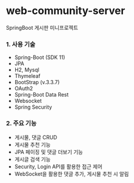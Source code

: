# web-community-server
SpringBoot 게시판 미니프로젝트

### 1. 사용 기술
- Spring-Boot (SDK 11)
- JPA
- H2, Mysql
- Thymeleaf
- BootStrap (v.3.3.7)
- OAuth2
- Spring-Boot Data Rest
- Websocket
- Spring Security

### 2. 주요 기능
- 게시물, 댓글 CRUD
- 게시물 추천 기능
- JPA 페이징 및 댓글 더보기 기능
- 게시글 검색 기능
- Security, Login API를 활용한 접근 제어
- WebSocket을 활용한 댓글 추가, 게시물 추천 시 알림
